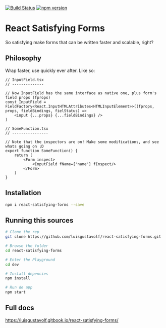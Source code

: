 [![Build Status](https://travis-ci.com/luisgustavolf/react-satisfying-forms.svg?branch=master)](https://travis-ci.com/luisgustavolf/react-satisfying-forms)
[![npm version](https://badge.fury.io/js/react-satisfying-forms.svg)](https://badge.fury.io/js/react-satisfying-forms)

# React Satisfying Forms
So satisfying make forms that can be written faster and scalable, right?

## Philosophy

Wrap faster, use quickly ever after. Like so:

```tsx
// InputField.tsx
// --------------

// Now InputField has the same interface as native one, plus form's field props (fprops)
const InputField = FieldFactory<React.InputHTMLAttributes<HTMLInputElement>>((fprops, props, fieldBindings, fielStatus) => 
    <input {...props} {...fieldBindings} />
)

// SomeFunction.tsx
// ----------------

// Note that the inspectors are on! Make some modifications, and see whats going on ;D
export function SomeFunction() {
    return (
        <Form inspect>
            <InputField fName={'name'} fInspect/>
        </Form>
    )
}
```

## Installation

```bash 
npm i react-satisfying-forms --save
```

## Running this sources

```bash
# Clone the rep
git clone https://github.com/luisgustavolf/react-satisfying-forms.git

# Browse the folder
cd react-satisfying-forms

# Enter the Playground
cd dev

# Install depencies
npm install

# Run de app
npm start
```

## Full docs

https://luisgustavolf.gitbook.io/react-satisfying-forms/

